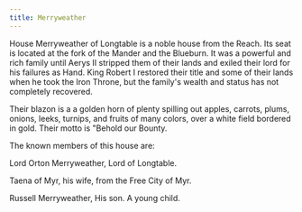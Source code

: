 ```yaml
---
title: Merryweather
---
```


 House Merryweather of Longtable is a noble house from the Reach. Its seat is located at the fork of the Mander and the Blueburn. It was a powerful and rich family until Aerys II stripped them of their lands and exiled their lord for his failures as Hand. King Robert I restored their title and some of their lands when he took the Iron Throne, but the family's wealth and status has not completely recovered.

Their blazon is a a golden horn of plenty spilling out apples, carrots, plums, onions, leeks, turnips, and fruits of many colors, over a white field bordered in gold. Their motto is "Behold our Bounty.

The known members of this house are:

Lord Orton Merryweather, Lord of Longtable.

Taena of Myr, his wife, from the Free City of Myr.

Russell Merryweather, His son. A young child. 


